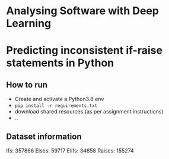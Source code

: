 
# Analysing Software with Deep Learning

# Predicting inconsistent if-raise statements in Python

## How to run

* Create and activate a Python3.8 env
* `pip install -r requirements.txt`
* download shared resources (as per assignment instructions)
* ..

## Dataset information

Ifs: 357866
Elses: 59717
Elifs: 34858
Raises: 155274



